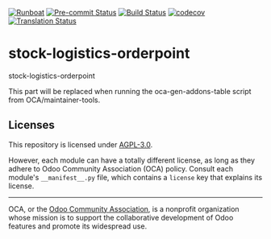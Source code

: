 
[![Runboat](https://img.shields.io/badge/runboat-Try%20me-875A7B.png)](https://runboat.odoo-community.org/builds?repo=OCA/stock-logistics-orderpoint&target_branch=18.0)
[![Pre-commit Status](https://github.com/OCA/stock-logistics-orderpoint/actions/workflows/pre-commit.yml/badge.svg?branch=18.0)](https://github.com/OCA/stock-logistics-orderpoint/actions/workflows/pre-commit.yml?query=branch%3A18.0)
[![Build Status](https://github.com/OCA/stock-logistics-orderpoint/actions/workflows/test.yml/badge.svg?branch=18.0)](https://github.com/OCA/stock-logistics-orderpoint/actions/workflows/test.yml?query=branch%3A18.0)
[![codecov](https://codecov.io/gh/OCA/stock-logistics-orderpoint/branch/18.0/graph/badge.svg)](https://codecov.io/gh/OCA/stock-logistics-orderpoint)
[![Translation Status](https://translation.odoo-community.org/widgets/stock-logistics-orderpoint-18-0/-/svg-badge.svg)](https://translation.odoo-community.org/engage/stock-logistics-orderpoint-18-0/?utm_source=widget)

<!-- /!\ do not modify above this line -->

# stock-logistics-orderpoint

stock-logistics-orderpoint

<!-- /!\ do not modify below this line -->

<!-- prettier-ignore-start -->

[//]: # (addons)

This part will be replaced when running the oca-gen-addons-table script from OCA/maintainer-tools.

[//]: # (end addons)

<!-- prettier-ignore-end -->

## Licenses

This repository is licensed under [AGPL-3.0](LICENSE).

However, each module can have a totally different license, as long as they adhere to Odoo Community Association (OCA)
policy. Consult each module's `__manifest__.py` file, which contains a `license` key
that explains its license.

----
OCA, or the [Odoo Community Association](http://odoo-community.org/), is a nonprofit
organization whose mission is to support the collaborative development of Odoo features
and promote its widespread use.
